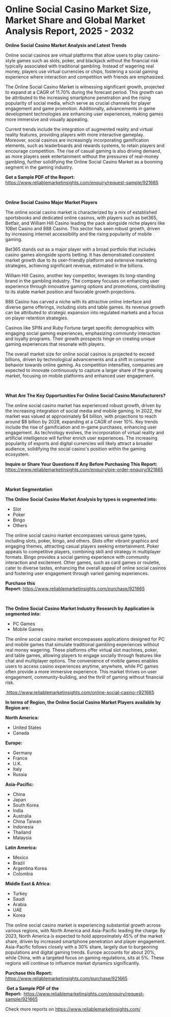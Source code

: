 <p><h1>Online Social Casino Market Size, Market Share and Global Market Analysis Report, 2025 - 2032</h1></p><p><strong>Online Social Casino Market Analysis and Latest Trends</strong></p>
<p><p>Online social casinos are virtual platforms that allow users to play casino-style games such as slots, poker, and blackjack without the financial risk typically associated with traditional gambling. Instead of wagering real money, players use virtual currencies or chips, fostering a social gaming experience where interaction and competition with friends are emphasized.</p><p>The Online Social Casino Market is witnessing significant growth, projected to expand at a CAGR of 11.70% during the forecast period. This growth can be attributed to the increasing smartphone penetration and the rising popularity of social media, which serve as crucial channels for player engagement and game promotion. Additionally, advancements in game development technologies are enhancing user experiences, making games more immersive and visually appealing.</p><p>Current trends include the integration of augmented reality and virtual reality features, providing players with more interactive gameplay. Moreover, social casinos are increasingly incorporating gamification elements, such as leaderboards and rewards systems, to retain players and encourage competition. The rise of casual gaming is also driving demand, as more players seek entertainment without the pressures of real-money gambling, further solidifying the Online Social Casino Market as a booming segment in the gaming industry.</p></p>
<p><strong>Get a Sample PDF of the Report:&nbsp;</strong> <a href="https://www.reliablemarketinsights.com/enquiry/request-sample/921665?utm_campaign=2199&utm_medium=2&utm_source=Github&utm_content=ia&utm_term=05032025&utm_id=online-social-casino">https://www.reliablemarketinsights.com/enquiry/request-sample/921665</a></p>
<p>&nbsp;</p>
<p><strong>Online Social Casino Major Market Players</strong></p>
<p><p>The online social casino market is characterized by a mix of established sportsbooks and dedicated online casinos, with players such as bet365, Betfair, and William Hill Casino leading the pack alongside niche players like 10Bet Casino and 888 Casino. This sector has seen robust growth, driven by increasing internet accessibility and the rising popularity of mobile gaming.</p><p>Bet365 stands out as a major player with a broad portfolio that includes casino games alongside sports betting. It has demonstrated consistent market growth due to its user-friendly platform and extensive marketing strategies, achieving significant revenue, estimated in the billions.</p><p>William Hill Casino, another key competitor, leverages its long-standing brand in the gambling industry. The company focuses on enhancing user experience through innovative gaming options and promotions, contributing to its stable market position and favorable growth projections.</p><p>888 Casino has carved a niche with its attractive online interface and diverse game offerings, including slots and table games. Its revenue growth can be attributed to strategic expansion into regulated markets and a focus on player retention strategies. </p><p>Casinos like SPIN and Ruby Fortune target specific demographics with engaging social gaming experiences, emphasizing community interaction and loyalty programs. Their growth prospects hinge on creating unique gaming experiences that resonate with players.</p><p>The overall market size for online social casinos is projected to exceed billions, driven by technological advancements and a shift in consumer behavior towards online gaming. As competition intensifies, companies are expected to innovate continuously to capture a larger share of the growing market, focusing on mobile platforms and enhanced user engagement.</p></p>
<p>&nbsp;</p>
<p><strong>What Are The Key Opportunities For Online Social Casino Manufacturers?</strong></p>
<p><p>The online social casino market has experienced robust growth, driven by the increasing integration of social media and mobile gaming. In 2022, the market was valued at approximately $4 billion, with projections to reach around $8 billion by 2028, expanding at a CAGR of over 10%. Key trends include the rise of gamification and in-game purchases, enhancing user engagement. As technology evolves, the incorporation of virtual reality and artificial intelligence will further enrich user experiences. The increasing popularity of esports and digital currencies will likely attract a broader audience, solidifying the social casino's position within the gaming ecosystem.</p></p>
<p><strong>Inquire or Share Your Questions If Any Before Purchasing This Report:</strong> <a href="https://www.reliablemarketinsights.com/enquiry/pre-order-enquiry/921665?utm_campaign=2199&utm_medium=2&utm_source=Github&utm_content=ia&utm_term=05032025&utm_id=online-social-casino">https://www.reliablemarketinsights.com/enquiry/pre-order-enquiry/921665</a></p>
<p>&nbsp;</p>
<p><strong>Market Segmentation</strong></p>
<p><strong>The Online Social Casino Market Analysis by types is segmented into:</strong></p>
<p><ul><li>Slot</li><li>Poker</li><li>Bingo</li><li>Others</li></ul></p>
<p><p>The online social casino market encompasses various game types, including slots, poker, bingo, and others. Slots offer vibrant graphics and engaging themes, attracting casual players seeking entertainment. Poker appeals to competitive players, combining skill and strategy in multiplayer formats. Bingo provides a social gaming experience with community interaction and excitement. Other games, such as card games or roulette, cater to diverse tastes, enhancing the overall appeal of online social casinos and fostering user engagement through varied gaming experiences.</p></p>
<p><strong>Purchase this Report:&nbsp;</strong><a href="https://www.reliablemarketinsights.com/purchase/921665?utm_campaign=2199&utm_medium=2&utm_source=Github&utm_content=ia&utm_term=05032025&utm_id=online-social-casino">https://www.reliablemarketinsights.com/purchase/921665</a></p>
<p>&nbsp;</p>
<p><strong>The Online Social Casino Market Industry Research by Application is segmented into:</strong></p>
<p><ul><li>PC Games</li><li>Mobile Games</li></ul></p>
<p><p>The online social casino market encompasses applications designed for PC and mobile games that simulate traditional gambling experiences without real money wagering. These platforms offer virtual slot machines, poker, and table games, allowing players to engage socially through features like chat and multiplayer options. The convenience of mobile games enables users to access casino experiences anytime, anywhere, while PC games often provide a more immersive experience. This market thrives on user engagement, community-building, and the thrill of gaming without financial risk.</p></p>
<p><a href="https://www.reliablemarketinsights.com/online-social-casino-r921665?utm_campaign=2199&utm_medium=2&utm_source=Github&utm_content=ia&utm_term=05032025&utm_id=online-social-casino">&nbsp;https://www.reliablemarketinsights.com/online-social-casino-r921665</a></p>
<p><strong>In terms of Region, the Online Social Casino Market Players available by Region are:</strong></p>
<p>
    <p> <strong> North America: </strong>
        <ul>
            <li>United States</li>
            <li>Canada</li>
        </ul>
        </p> 
    <p> <strong> Europe: </strong>
        <ul>
            <li>Germany</li>
            <li>France</li>
            <li>U.K.</li>
            <li>Italy</li>
            <li>Russia</li>
        </ul>
        </p> 
    <p> <strong> Asia-Pacific: </strong>
        <ul>
            <li>China</li>
            <li>Japan</li>
            <li>South Korea</li>
            <li>India</li>
            <li>Australia</li>
            <li>China Taiwan</li>
            <li>Indonesia</li>
            <li>Thailand</li>
            <li>Malaysia</li>
        </ul>
        </p> 
    <p> <strong> Latin America: </strong>
        <ul>
            <li>Mexico</li>
            <li>Brazil</li>
            <li>Argentina Korea</li>
            <li>Colombia</li>
        </ul>
        </p> 
    <p> <strong> Middle East & Africa: </strong>
        <ul>
            <li>Turkey</li>
            <li>Saudi</li>
            <li>Arabia</li>
            <li>UAE</li>
            <li>Korea</li>
        </ul>
    </p>
    </p>
<p><p>The online social casino market is experiencing substantial growth across various regions, with North America and Asia-Pacific leading the charge. By 2023, North America is expected to hold approximately 45% of the market share, driven by increased smartphone penetration and player engagement. Asia-Pacific follows closely with a 30% share, largely due to burgeoning populations and digital gaming trends. Europe accounts for about 20%, while China, with a targeted focus on gaming regulations, sits at 5%. These regions will continue to influence market dynamics significantly.</p></p>
<p><strong>Purchase this Report: </strong><a href="https://www.reliablemarketinsights.com/purchase/921665?utm_campaign=2199&utm_medium=2&utm_source=Github&utm_content=ia&utm_term=05032025&utm_id=online-social-casino">https://www.reliablemarketinsights.com/purchase/921665</a></p>
<p>&nbsp;<strong>Get a Sample PDF of the Report:&nbsp;&nbsp;</strong><a href="https://www.reliablemarketinsights.com/enquiry/request-sample/921665?utm_campaign=2199&utm_medium=2&utm_source=Github&utm_content=ia&utm_term=05032025&utm_id=online-social-casino">https://www.reliablemarketinsights.com/enquiry/request-sample/921665</a></p>
<p><strong></strong></p>
<p>Check more reports on <a href="https://www.reliablemarketinsights.com/?utm_campaign=2199&utm_medium=2&utm_source=Github&utm_content=ia&utm_term=05032025&utm_id=online-social-casino">https://www.reliablemarketinsights.com/</a></p>